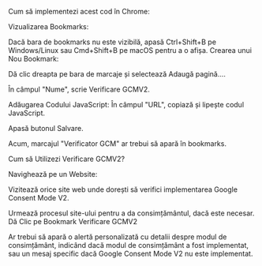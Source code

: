Cum să implementezi acest cod în Chrome:

Vizualizarea Bookmarks:

Dacă bara de bookmarks nu este vizibilă, apasă Ctrl+Shift+B pe Windows/Linux sau Cmd+Shift+B pe macOS pentru a o afișa.
Crearea unui Nou Bookmark:

Dă clic dreapta pe bara de marcaje și selectează Adaugă pagină....

În câmpul "Nume", scrie Verificare GCMV2.

Adăugarea Codului JavaScript:
În câmpul "URL", copiază și lipește codul JavaScript.

Apasă butonul Salvare.

Acum, marcajul "Verificator GCM" ar trebui să apară în bookmarks.

Cum să Utilizezi Verificare GCMV2?

Navighează pe un Website:

Vizitează orice site web unde dorești să verifici implementarea Google Consent Mode V2.

Urmează procesul site-ului pentru a da consimțământul, dacă este necesar.
Dă Clic pe Bookmark Verificare GCMV2

Ar trebui să apară o alertă personalizată cu detalii despre modul de consimțământ, indicând dacă modul de consimțământ a fost implementat, sau un mesaj specific dacă Google Consent Mode V2 nu este implementat.
